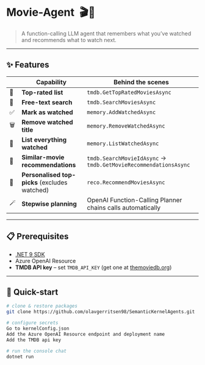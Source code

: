 # Movie-Agent &nbsp;🎬🤖

> A function-calling LLM agent that remembers what you’ve watched and recommends what to watch next.

---

## ✨ Features

| | Capability | Behind the scenes |
|-|------------|-------------------|
| 🌟 | **Top-rated list** | `tmdb.GetTopRatedMoviesAsync` |
| 🔎 | **Free-text search** | `tmdb.SearchMoviesAsync` |
| ✅ | **Mark as watched** | `memory.AddWatchedAsync` |
| 🗑️ | **Remove watched title** | `memory.RemoveWatchedAsync` |
| 📜 | **List everything watched** | `memory.ListWatchedAsync` |
| 🤝 | **Similar-movie recommendations** | `tmdb.SearchMovieIdAsync` → `tmdb.GetMovieRecommendationsAsync` |
| 🎯 | **Personalised top-picks** (excludes watched) | `reco.RecommendMoviesAsync` |
| 🪄 | **Stepwise planning** | OpenAI Function-Calling Planner chains calls automatically |

---

## 📋 Prerequisites

* [.NET 9 SDK](https://dotnet.microsoft.com/)
* Azure OpenAI Resource
* **TMDB API key** – set `TMDB_API_KEY` (get one at [themoviedb.org](https://www.themoviedb.org/))

---

## 🚀 Quick-start

```bash
# clone & restore packages
git clone https://github.com/olavgerritsen98/SemanticKernelAgents.git

# configure secrets
Go to kernelConfig.json
Add the Azure OpenAI Resource endpoint and deployment name
Add the TMDB api key

# run the console chat
dotnet run
